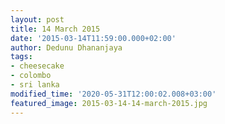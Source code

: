 ```yaml
---
layout: post
title: 14 March 2015
date: '2015-03-14T11:59:00.000+02:00'
author: Dedunu Dhananjaya
tags:
- cheesecake
- colombo
- sri lanka
modified_time: '2020-05-31T12:00:02.008+03:00'
featured_image: 2015-03-14-14-march-2015.jpg
---
```

